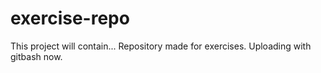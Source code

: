 # exercise-repo
This project will contain...
Repository made for exercises.
Uploading with gitbash now.

